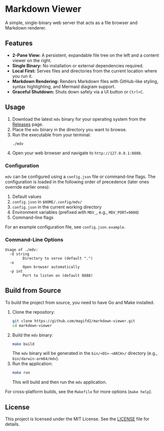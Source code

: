 # Markdown Viewer

A simple, single-binary web server that acts as a file browser and Markdown renderer.

## Features

- **2-Pane View:** A persistent, expandable file tree on the left and a content viewer on the right.
- **Single Binary:** No installation or external dependencies required.
- **Local First:** Serves files and directories from the current location where you run it.
- **Markdown Rendering:** Renders Markdown files with GitHub-like styling, syntax highlighting, and Mermaid diagram support.
- **Graceful Shutdown:** Shuts down safely via a UI button or `Ctrl+C`.

## Usage

1.  Download the latest `mdv` binary for your operating system from the [Releases](https://github.com/magifd2/markdown-viewer/releases) page.
2.  Place the `mdv` binary in the directory you want to browse.
3.  Run the executable from your terminal:
    ```bash
    ./mdv
    ```
4.  Open your web browser and navigate to `http://127.0.0.1:8888`.

### Configuration

`mdv` can be configured using a `config.json` file or command-line flags. The configuration is loaded in the following order of precedence (later ones override earlier ones):

1.  Default values
2.  `config.json` in `$HOME/.config/mdv/`
3.  `config.json` in the current working directory
4.  Environment variables (prefixed with `MDV_`, e.g., `MDV_PORT=9000`)
5.  Command-line flags

For an example configuration file, see `config.json.example`.

### Command-Line Options

```
Usage of ./mdv:
  -d string
        Directory to serve (default ".")
  -o
        Open browser automatically
  -p int
        Port to listen on (default 8888)
```

## Build from Source

To build the project from source, you need to have Go and Make installed.

1.  Clone the repository:
    ```bash
    git clone https://github.com/magifd2/markdown-viewer.git
    cd markdown-viewer
    ```
2.  Build the `mdv` binary:
    ```bash
    make build
    ```
    The `mdv` binary will be generated in the `bin/<OS>-<ARCH>/` directory (e.g., `bin/darwin-arm64/mdv`).
3.  Run the application:
    ```bash
    make run
    ```
    This will build and then run the `mdv` application.

For cross-platform builds, see the `Makefile` for more options (`make help`).

## License

This project is licensed under the MIT License. See the [LICENSE](LICENSE) file for details.

